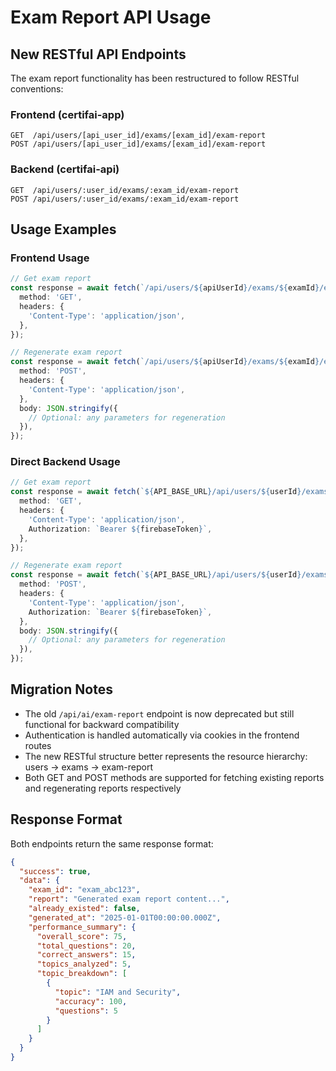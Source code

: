 # Exam Report API Usage

## New RESTful API Endpoints

The exam report functionality has been restructured to follow RESTful conventions:

### Frontend (certifai-app)

```
GET  /api/users/[api_user_id]/exams/[exam_id]/exam-report
POST /api/users/[api_user_id]/exams/[exam_id]/exam-report
```

### Backend (certifai-api)

```
GET  /api/users/:user_id/exams/:exam_id/exam-report
POST /api/users/:user_id/exams/:exam_id/exam-report
```

## Usage Examples

### Frontend Usage

```typescript
// Get exam report
const response = await fetch(`/api/users/${apiUserId}/exams/${examId}/exam-report`, {
  method: 'GET',
  headers: {
    'Content-Type': 'application/json',
  },
});

// Regenerate exam report
const response = await fetch(`/api/users/${apiUserId}/exams/${examId}/exam-report`, {
  method: 'POST',
  headers: {
    'Content-Type': 'application/json',
  },
  body: JSON.stringify({
    // Optional: any parameters for regeneration
  }),
});
```

### Direct Backend Usage

```typescript
// Get exam report
const response = await fetch(`${API_BASE_URL}/api/users/${userId}/exams/${examId}/exam-report`, {
  method: 'GET',
  headers: {
    'Content-Type': 'application/json',
    Authorization: `Bearer ${firebaseToken}`,
  },
});

// Regenerate exam report
const response = await fetch(`${API_BASE_URL}/api/users/${userId}/exams/${examId}/exam-report`, {
  method: 'POST',
  headers: {
    'Content-Type': 'application/json',
    Authorization: `Bearer ${firebaseToken}`,
  },
  body: JSON.stringify({
    // Optional: any parameters for regeneration
  }),
});
```

## Migration Notes

- The old `/api/ai/exam-report` endpoint is now deprecated but still functional for backward compatibility
- Authentication is handled automatically via cookies in the frontend routes
- The new RESTful structure better represents the resource hierarchy: users → exams → exam-report
- Both GET and POST methods are supported for fetching existing reports and regenerating reports respectively

## Response Format

Both endpoints return the same response format:

```json
{
  "success": true,
  "data": {
    "exam_id": "exam_abc123",
    "report": "Generated exam report content...",
    "already_existed": false,
    "generated_at": "2025-01-01T00:00:00.000Z",
    "performance_summary": {
      "overall_score": 75,
      "total_questions": 20,
      "correct_answers": 15,
      "topics_analyzed": 5,
      "topic_breakdown": [
        {
          "topic": "IAM and Security",
          "accuracy": 100,
          "questions": 5
        }
      ]
    }
  }
}
```
